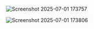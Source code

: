 ![Screenshot 2025-07-01 173757](https://github.com/user-attachments/assets/d53314f3-1eb4-4d3e-8f2f-976a81a57236)




![Screenshot 2025-07-01 173806](https://github.com/user-attachments/assets/a38513b4-5dd6-472b-bcd4-3950dc8adcf5)


